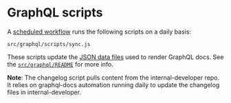 # GraphQL scripts

A [scheduled workflow](../../../.github/workflows/sync-graphql.yml) runs the following
scripts on a daily basis:
```
src/graphql/scripts/sync.js
```
These scripts update the [JSON data files](src/graphql/data) used to
render GraphQL docs. See the [`src/graphql/README`](src/graphql/README.md)
for more info.

**Note**: The changelog script pulls content from the internal-developer repo. It relies on graphql-docs automation running daily to update the changelog files in internal-developer.
